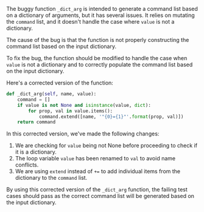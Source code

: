 The buggy function `_dict_arg` is intended to generate a command list based on a dictionary of arguments, but it has several issues. It relies on mutating the `command` list, and it doesn't handle the case where `value` is not a dictionary.

The cause of the bug is that the function is not properly constructing the command list based on the input dictionary.

To fix the bug, the function should be modified to handle the case when `value` is not a dictionary and to correctly populate the command list based on the input dictionary.

Here's a corrected version of the function:

```python
def _dict_arg(self, name, value):
    command = []
    if value is not None and isinstance(value, dict):
        for prop, val in value.items():
            command.extend([name, '"{0}={1}"'.format(prop, val)])
    return command
```

In this corrected version, we've made the following changes:

1. We are checking for `value` being not None before proceeding to check if it is a dictionary.
2. The loop variable `value` has been renamed to `val` to avoid name conflicts.
3. We are using `extend` instead of `+=` to add individual items from the dictionary to the `command` list.


By using this corrected version of the `_dict_arg` function, the failing test cases should pass as the correct command list will be generated based on the input dictionary.